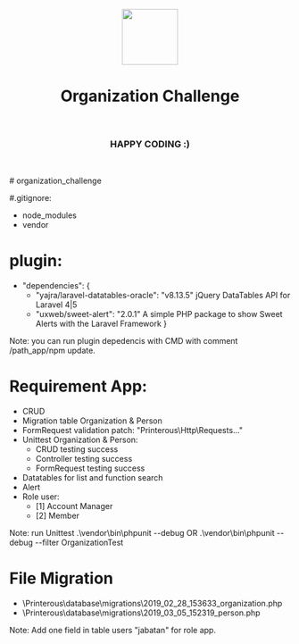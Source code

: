 <p align="center">
    <a href="https://github.com/laravel/laravel" target="_blank">
        <img src="https://camo.githubusercontent.com/5ceadc94fd40688144b193fd8ece2b805d79ca9b/68747470733a2f2f6c61726176656c2e636f6d2f6173736574732f696d672f636f6d706f6e656e74732f6c6f676f2d6c61726176656c2e737667" height="100px">
    </a>
    <h1 align="center">Organization Challenge</h1>
    <br>
</p>

<p align="center">
    <h3 align="center">HAPPY CODING :)</h3>
    <br>
</p>
# organization_challenge

#.gitignore:
 - node_modules
 - vendor
 
# plugin:
 - "dependencies": {
      - "yajra/laravel-datatables-oracle": "v8.13.5"  jQuery DataTables API for Laravel 4|5
      - "uxweb/sweet-alert": "2.0.1"    A simple PHP package to show Sweet Alerts with the Laravel Framework
    }

Note: you can run plugin depedencis with CMD with comment /path_app/npm update.

# Requirement App:
 - CRUD <full Eloquent>
 - Migration table Organization & Person
 - FormRequest validation patch: "Printerous\Http\Requests\..."
 - Unittest Organization & Person:
    * CRUD testing success
    * Controller testing success
    * FormRequest testing success
 - Datatables for list and function search
 - Alert
 - Role user:
    * [1] Account Manager
    * [2] Member
  
 Note: run Unittest .\vendor\bin\phpunit --debug OR .\vendor\bin\phpunit --debug --filter OrganizationTest <with name Unittest>
 
 # File Migration
 - \Printerous\database\migrations\2019_02_28_153633_organization.php
 - \Printerous\database\migrations\2019_03_05_152319_person.php
 
 Note: Add one field in table users "jabatan" for role app.
